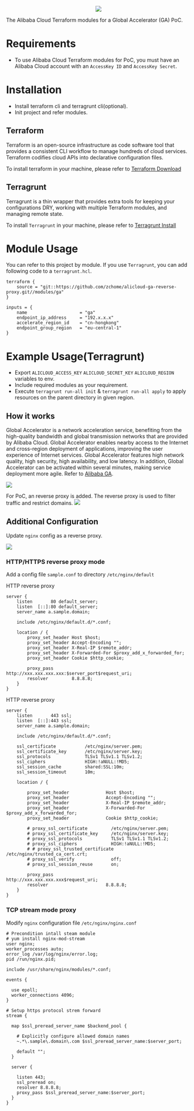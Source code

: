 <p align="center">
<a href=" https://www.alibabacloud.com"><img src="https://aliyunsdk-pages.alicdn.com/icons/AlibabaCloud.svg"></a>
</p>

The Alibaba Cloud Terraform modules for a Global Accelerator (GA) PoC. 


# Requirements
+ To use Alibaba Cloud Terraform modules for PoC, you must have an Alibaba Cloud account with an `AccessKey ID` and `AccessKey Secret`.

# Installation
+ Install terraform cli and terragrunt cli(optional).
+ Init project and refer modules.

## Terraform
Terraform is an open-source infrastructure as code software tool that provides a consistent CLI workflow to manage hundreds of cloud services. 
Terraform codifies cloud APIs into declarative configuration files.

To install terraform in your machine, please refer to [Terraform Download](https://www.terraform.io/downloads)

## Terragrunt
Terragrunt is a thin wrapper that provides extra tools for keeping your configurations DRY, working with multiple Terraform modules, and managing remote state.

To install `Terragrunt` in your machine, please refer to [Terragrunt Install](https://terragrunt.gruntwork.io/docs/getting-started/install/)

# Module Usage
You can refer to this project by module. 
If you use `Terragrunt`, you can add following code to a `terragrunt.hcl`.
```hcl
terraform {
    source = "git::https://github.com/zchome/alicloud-ga-reverse-proxy.git//modules/ga"
}

inputs = {
    name                    = "ga"
    endpoint_ip_address     = "192.x.x.x"
    accelerate_region_id    = "cn-hongkong"
    endpoint_group_region   = "eu-central-1"
}
```

# Example Usage(Terragrunt)
+ Export `ALICLOUD_ACCESS_KEY` `ALICLOUD_SECRET_KEY` `ALICLOUD_REGION` variables to env.
+ Include required modules as your requirement.
+ Execute `terragrunt run-all init` & `terragrunt run-all apply` to apply resources on the parent directory in given region.

## How it works
Global Accelerator is a network acceleration service, benefiting from the high-quality bandwidth and global transmission networks that are provided by Alibaba Cloud. 
Global Accelerator enables nearby access to the Internet and cross-region deployment of applications, improving the user experience of Internet services. 
Global Accelerator features high network quality, high security, high availability, and low latency. 
In addition, Global Accelerator can be activated within several minutes, making service deployment more agile.
Refer to [Alibaba GA](https://www.alibabacloud.com/help/en/doc-detail/153189.html).

![](docs/GA_overview.png)

For PoC, an reverse proxy is added. The reverse proxy is used to filter traffic and restrict domains.
![](docs/ga_poc.jpg)


## Additional Configuration
Update `nginx` config as a reverse proxy.

![](docs/rp.jpg)


### HTTP/HTTPS reverse proxy mode
Add a config file `sample.conf` to directory `/etc/nginx/default`

HTTP reverse proxy
```
server {
    listen       80 default_server;
    listen  [::]:80 default_server;
    server_name a.sample.domain;

    include /etc/nginx/default.d/*.conf;

    location / {
        proxy_set_header Host $host;
        proxy_set_header Accept-Encoding "";
        proxy_set_header X-Real-IP $remote_addr;
        proxy_set_header X-Forwarded-For $proxy_add_x_forwarded_for;
        proxy_set_header Cookie $http_cookie;

        proxy_pass       http://xxx.xxx.xxx.xxx:$server_port$request_uri;
        resolver         8.8.8.8;
    }
}
```

HTTP reverse proxy
```
server {
    listen       443 ssl;
    listen  [::]:443 ssl;
    server_name a.sample.domain;

    include /etc/nginx/default.d/*.conf;

    ssl_certificate           /etc/nginx/server.pem;
    ssl_certificate_key       /etc/nginx/server.key;
    ssl_protocols             TLSv1 TLSv1.1 TLSv1.2;
    ssl_ciphers               HIGH:!aNULL:!MD5;
    ssl_session_cache         shared:SSL:10m;
    ssl_session_timeout       10m;

    location / {

        proxy_set_header              Host $host;
        proxy_set_header              Accept-Encoding "";
        proxy_set_header              X-Real-IP $remote_addr;
        proxy_set_header              X-Forwarded-For $proxy_add_x_forwarded_for;
        proxy_set_header              Cookie $http_cookie;

        # proxy_ssl_certificate         /etc/nginx/server.pem;
        # proxy_ssl_certificate_key     /etc/nginx/server.key;
        # proxy_ssl_protocols           TLSv1 TLSv1.1 TLSv1.2;
        # proxy_ssl_ciphers             HIGH:!aNULL:!MD5;
        # # proxy_ssl_trusted_certificate /etc/nginx/trusted_ca_cert.crt;
        # proxy_ssl_verify              off;
        # proxy_ssl_session_reuse       on;

        proxy_pass                    http://xxx.xxx.xxx.xxx$request_uri;
        resolver                      8.8.8.8;
    }
}
```

### TCP stream mode proxy
Modify `nginx` configuration file `/etc/nginx/nginx.conf`
```
# Precondition intall steam module
# yum install nginx-mod-stream
user nginx;
worker_processes auto;
error_log /var/log/nginx/error.log;
pid /run/nginx.pid;

include /usr/share/nginx/modules/*.conf;

events {

  use epoll;
  worker_connections 4096;
}

# Setup https protocol strem forward
stream {

  map $ssl_preread_server_name $backend_pool {

    # Explicitly configure allowed domain names
    ~.*\.sample\.domain\.com $ssl_preread_server_name:$server_port;

    default "";
  }

  server {

    listen 443;
    ssl_preread on;
    resolver 8.8.8.8;
    proxy_pass $ssl_preread_server_name:$server_port;
  }
}
```